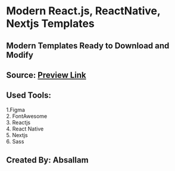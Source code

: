 # Modern React.js, ReactNative, Nextjs Templates

## Modern Templates Ready to Download and Modify
## Source: [Preview Link](https://github.com/absallam1999/modern-react-templates)

## Used Tools:
1.Figma<br/>
2. FontAwesome<br/>
3. Reactjs<br/>
4. React Native<br/>
5. Nextjs<br/>
6. Sass<br/>

## Created By: Absallam
